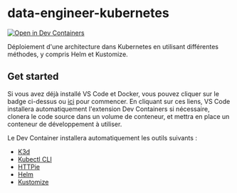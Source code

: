 # data-engineer-kubernetes
[![Open in Dev Containers](https://img.shields.io/static/v1?label=Dev%20Containers&message=Open&color=blue&logo=visualstudiocode)](https://vscode.dev/redirect?url=vscode://ms-vscode-remote.remote-containers/cloneInVolume?url=https://github.com/tiamat-azure/data-engineer-kubernetes)

Déploiement d'une architecture dans Kubernetes en utilisant différentes méthodes, y compris Helm et Kustomize.

## Get started

Si vous avez déjà installé VS Code et Docker, vous pouvez cliquer sur le badge ci-dessus ou [ici](https://vscode.dev/redirect?url=vscode://ms-vscode-remote.remote-containers/cloneInVolume?url=https://github.com/tiamat-azure/data-engineer-kubernetes) pour commencer. En cliquant sur ces liens, VS Code installera automatiquement l'extension Dev Containers si nécessaire, clonera le code source dans un volume de conteneur, et mettra en place un conteneur de développement à utiliser.

Le Dev Container installera automatiquement les outils suivants :

- [K3d](https://github.com/k3d-io/k3d)
- [Kubectl CLI](https://kubernetes.io/docs/reference/kubectl/)
- [HTTPie](https://httpie.io/)
- [Helm](https://helm.sh/)
- [Kustomize](https://kustomize.io/)

